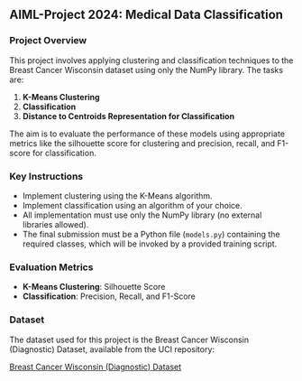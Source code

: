 ## AIML-Project 2024: Medical Data Classification

### Project Overview

This project involves applying clustering and classification techniques to the Breast Cancer Wisconsin dataset using only the NumPy library. The tasks are:

1. **K-Means Clustering**
2. **Classification**
3. **Distance to Centroids Representation for Classification**

The aim is to evaluate the performance of these models using appropriate metrics like the silhouette score for clustering and precision, recall, and F1-score for classification.

### Key Instructions

- Implement clustering using the K-Means algorithm.
- Implement classification using an algorithm of your choice.
- All implementation must use only the NumPy library (no external libraries allowed).
- The final submission must be a Python file (`models.py`) containing the required classes, which will be invoked by a provided training script.

### Evaluation Metrics

- **K-Means Clustering**: Silhouette Score
- **Classification**: Precision, Recall, and F1-Score

### Dataset

The dataset used for this project is the Breast Cancer Wisconsin (Diagnostic) Dataset, available from the UCI repository:

[Breast Cancer Wisconsin (Diagnostic) Dataset](https://archive.ics.uci.edu/dataset/17/breast+cancer+wisconsin+diagnostic)
